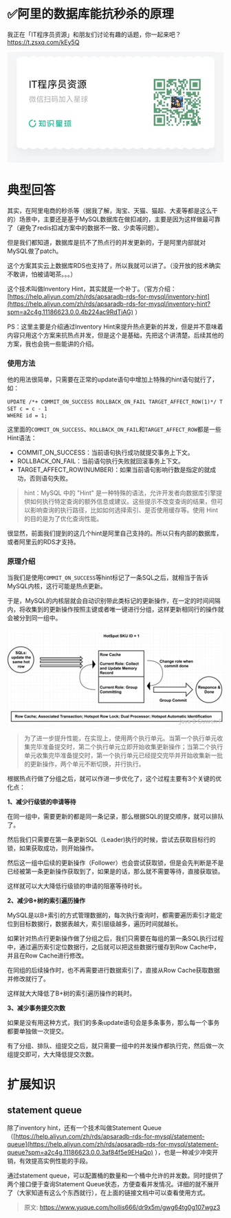 # ✅阿里的数据库能抗秒杀的原理

我正在「IT程序员资源」和朋友们讨论有趣的话题，你⼀起来吧？
https://t.zsxq.com/kEy5Q

![image-20240821150117609](✅阿里的数据库能抗秒杀的原理.assets/image-20240821150117609.png)


# 典型回答

其实，在阿里电商的秒杀等（据我了解，淘宝、天猫、猫超、大麦等都是这么干的）场景中，主要还是基于MySQL数据库在做扣减的，主要是因为这样做最可靠了（避免了redis扣减方案中的数据不一致、少卖等问题）。

但是我们都知道，数据库是抗不了热点行的并发更新的，于是阿里内部就对MySQL做了patch。

这个方案其实云上数据库RDS也支持了，所以我就可以讲了。（没开放的技术确实不敢讲，怕被请喝茶。。。）

这个技术叫做Inventory Hint，其实就是一个补丁。（官方介绍：[https://help.aliyun.com/zh/rds/apsaradb-rds-for-mysql/inventory-hint](https://help.aliyun.com/zh/rds/apsaradb-rds-for-mysql/inventory-hint?spm=a2c4g.11186623.0.0.4b224ac9RdTjAG) ）

PS：这里主要是介绍通过Inventory Hint来提升热点更新的并发，但是并不意味着内容只用这个方案来抗热点并发，但是这个是基础，先把这个讲清楚。后续其他的方案，我也会挑一些能讲的介绍。


### 使用方法

他的用法很简单，只需要在正常的update语句中增加上特殊的hint语句就行了，如：

```
UPDATE /*+ COMMIT_ON_SUCCESS ROLLBACK_ON_FAIL TARGET_AFFECT_ROW(1)*/ T
SET c = c - 1
WHERE id = 1;
```

这里面的`COMMIT_ON_SUCCESS`、`ROLLBACK_ON_FAIL`和`TARGET_AFFECT_ROW`都是一些Hint语法：

- COMMIT_ON_SUCCESS：当前语句执行成功就提交事务上下文。
- ROLLBACK_ON_FAIL：当前语句执行失败就回滚事务上下文。
- TARGET_AFFECT_ROW(NUMBER)：如果当前语句影响行数是指定的就成功，否则语句失败。

> hint：MySQL 中的 "Hint" 是一种特殊的语法，允许开发者向数据库引擎提供如何执行特定查询的额外信息或建议。这些提示不改变查询的结果，但可以影响查询的执行路径，比如如何选择索引、是否使用缓存等。使用 Hint 的目的是为了优化查询性能。


很显然，前面我们提到的这几个hint是阿里自己支持的。所以只有内部的数据库， 或者阿里云的RDS才支持。


### 原理介绍

当我们是使用`COMMIT_ON_SUCCESS`等hint标记了一条SQL之后，就相当于告诉MySQL内核，这行可能是热点更新。

于是，MySQL的内核层就会自动识别带此类标记的更新操作，在一定的时间间隔内，将收集到的更新操作按照主键或者唯一键进行分组，这样更新相同行的操作就会被分到同一组中。

![image.png](./img/UmtZ6JFIUg5xR-JW/1705316172477-39e212c9-0317-4110-8032-bd18d6002b32-481919.png)

> 为了进一步提升性能，在实现上，使用两个执行单元。当第一个执行单元收集完毕准备提交时，第二个执行单元立即开始收集更新操作；当第二个执行单元收集完毕准备提交时，第一个执行单元已经提交完毕并开始收集新一批的更新操作，两个单元不断切换，并行执行。


根据热点行做了分组之后，就可以作进一步优化了，这个过程主要有3个关键的优化点：

**1、减少行级锁的申请等待**

在同一组中，需要更新的都是同一条记录，那么根据SQL的提交顺序，就可以排队了。

然后我们只需要在第一条更新SQL（Leader)执行的时候，尝试去获取目标行的锁，如果获取成功，则开始操作。

然后这一组中后续的更新操作（Follower）也会尝试获取锁，但是会先判断是不是已经被第一条更新操作获取到了，如果是的话，那么就不需要等待，直接获取锁。

这样就可以大大降低行级锁的申请的阻塞等待时长。

**2、减少B+树的索引遍历操作**

MySQL是以B+索引的方式管理数据的，每次执行查询时，都需要遍历索引才能定位到目标数据行，数据表越大，索引层级越多，遍历时间就越长。

如果针对热点行更新操作做了分组之后，我们只需要在每组的第一条SQL执行过程中，通过遍历索引定位数据行，之后就可以把这些数据行缓存到Row Cache中，并且在Row Cache进行修改。

在同组的后续操作时，也不再需要进行数据索引了，直接从Row Cache获取数据并修改就行了。

这样就大大降低了B+树的索引遍历操作的耗时。

**3、减少事务提交次数**

如果是没有用这种方式，我们的多条update语句会是多条事务，那么每一个事务都要单独做一次提交。

有了分组、排队、组提交之后，就只需要一组中的并发操作都执行完，然后做一次组提交即可，大大降低提交次数。


# 扩展知识


## statement queue

除了inventory hint，还有一个技术叫做Statement Queue（[https://help.aliyun.com/zh/rds/apsaradb-rds-for-mysql/statement-queue](https://help.aliyun.com/zh/rds/apsaradb-rds-for-mysql/statement-queue?spm=a2c4g.11186623.0.0.3af84f5e9EHaQp) ），也是一种减少冲突开销，有效提高实例性能的手段。

通过statement queue，可以配置桶的数量和一个桶中允许的并发数。同时提供了两个接口便于查询Statement Queue状态，方便查看并发情况。详细的就不展开了（大家知道有这么个东西就行），在上面的链接文档中可以查看使用方式。




> 原文: <https://www.yuque.com/hollis666/dr9x5m/gwg64tg0g107wgz3>